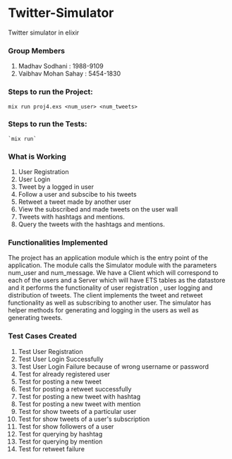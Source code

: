 # Twitter-Simulator
Twitter simulator in elixir

### Group Members
1.   Madhav Sodhani       :     1988-9109 
2.   Vaibhav Mohan Sahay  :     5454-1830

### Steps to run the Project:
   `mix run proj4.exs <num_user> <num_tweets>`

### Steps to run the Tests:
    `mix run`

### What is Working

1. User Registration
2. User Login
3. Tweet by a logged in user
4. Follow a user and subscibe to his tweets
5. Retweet a tweet made by another user
6. View the subscribed and made tweets on the user wall
7. Tweets with hashtags and mentions.
8. Query the tweets with the hashtags and mentions.

### Functionalities Implemented

The project has an application module which is the entry point of the application.
The module calls the Simulator module with the parameters num_user and num_message.
We have a Client which will correspond to each of the users and a Server which will have ETS tables as the datastore and it performs the functionality of user registration , user logging and distribution of tweets.
The client implements the tweet and retweet functionality as well as subscribing to another user.
The simulator has helper methods for generating and logging in the users as well as generating tweets.

### Test Cases Created

1. Test User Registration
2. Test User Login Successfully
3. Test User Login Failure because of wrong username or password
4. Test for already registered user
5. Test for posting a new tweet
6. Test for posting a retweet successfully
7. Test for posting a new tweet with hashtag
8. Test for posting a new tweet with mention
9. Test for show tweets of a particular user
10. Test for show tweets of a user's subscription
11. Test for show followers of a user
12. Test for querying by hashtag
13. Test for querying by mention
14. Test for retweet failure
